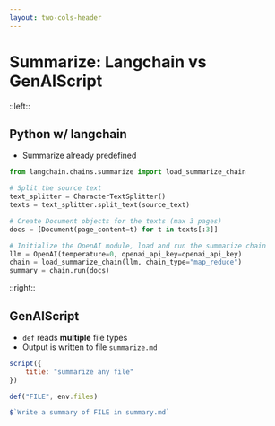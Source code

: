 ```yaml
---
layout: two-cols-header
---
```


# Summarize: Langchain vs GenAIScript


::left::

## Python w/ langchain
- Summarize already predefined
```python
from langchain.chains.summarize import load_summarize_chain

# Split the source text
text_splitter = CharacterTextSplitter()
texts = text_splitter.split_text(source_text)

# Create Document objects for the texts (max 3 pages)
docs = [Document(page_content=t) for t in texts[:3]]

# Initialize the OpenAI module, load and run the summarize chain
llm = OpenAI(temperature=0, openai_api_key=openai_api_key)
chain = load_summarize_chain(llm, chain_type="map_reduce")
summary = chain.run(docs)

```

::right::

<v-click>

## GenAIScript
- `def` reads **multiple** file types
- Output is written to file `summarize.md`

```js
script({
    title: "summarize any file"
})

def("FILE", env.files)

$`Write a summary of FILE in summary.md`
```

</v-click>
